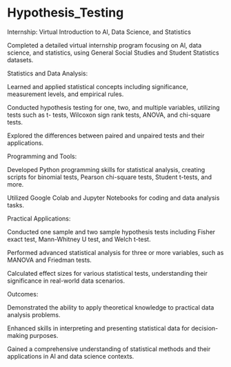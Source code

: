# Hypothesis_Testing
Internship: Virtual Introduction to Al, Data Science, and Statistics

Completed a detailed virtual internship program focusing on Al, data science, and statistics, using General Social Studies and Student Statistics datasets.

Statistics and Data Analysis:

Learned and applied statistical concepts including significance, measurement levels, and empirical rules.

Conducted hypothesis testing for one, two, and multiple variables, utilizing tests such as t- tests, Wilcoxon sign rank tests, ANOVA, and chi-square tests.

Explored the differences between paired and unpaired tests and their applications.

Programming and Tools:

Developed Python programming skills for statistical analysis, creating scripts for binomial tests, Pearson chi-square tests, Student t-tests, and more.

Utilized Google Colab and Jupyter Notebooks for coding and data analysis tasks.

Practical Applications:

Conducted one sample and two sample hypothesis tests including Fisher exact test, Mann-Whitney U test, and Welch t-test.

Performed advanced statistical analysis for three or more variables, such as MANOVA and Friedman tests.

Calculated effect sizes for various statistical tests, understanding their significance in real-world data scenarios.

Outcomes:

Demonstrated the ability to apply theoretical knowledge to practical data analysis problems.

Enhanced skills in interpreting and presenting statistical data for decision-making purposes.

Gained a comprehensive understanding of statistical methods and their applications in Al and data science contexts.
